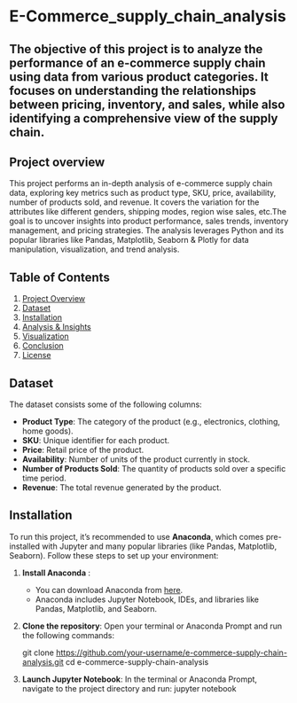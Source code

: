 # E-Commerce_supply_chain_analysis
The objective of this project is to analyze the performance of an e-commerce supply chain using data from various product categories. It focuses on understanding the relationships between pricing, inventory, and sales, while also identifying a comprehensive view of the supply chain.
------------------------------------------------------------------------------------------------------------------------------------------------------------------------------------

## Project overview
This project performs an in-depth analysis of e-commerce supply chain data, exploring key metrics such as product type, SKU, price, availability, number of products sold, and revenue. It covers the variation for the attributes like different genders, shipping modes, region wise sales, etc.The goal is to uncover insights into product performance, sales trends, inventory management, and pricing strategies. The analysis leverages Python and its popular libraries like Pandas, Matplotlib, Seaborn & Plotly for data manipulation, visualization, and trend analysis.




## Table of Contents
1. [Project Overview](#project-overview)
2. [Dataset](#dataset)
3. [Installation](#installation)
4. [Analysis & Insights](#analysis-insights)
5. [Visualization](#visualization)
6. [Conclusion](#conclusion)
7. [License](#license)


## Dataset
The dataset consists some of the following columns:
- **Product Type**: The category of the product (e.g., electronics, clothing, home goods).
- **SKU**: Unique identifier for each product.
- **Price**: Retail price of the product.
- **Availability**: Number of units of the product currently in stock.
- **Number of Products Sold**: The quantity of products sold over a specific time period.
- **Revenue**: The total revenue generated by the product. 



## Installation

To run this project, it’s recommended to use **Anaconda**, which comes pre-installed with Jupyter and many popular libraries (like Pandas, Matplotlib, Seaborn). Follow these steps to set up your environment:

1. **Install Anaconda** :
   - You can download Anaconda from [here](https://www.anaconda.com/products/individual). 
   - Anaconda includes Jupyter Notebook, IDEs, and libraries like Pandas, Matplotlib, and Seaborn.
  


2. **Clone the repository**:
    Open your terminal or Anaconda Prompt and run the following commands:

   git clone https://github.com/your-username/e-commerce-supply-chain-analysis.git
   cd e-commerce-supply-chain-analysis



3. **Launch Jupyter Notebook**:
   In the terminal or Anaconda Prompt, navigate to the project directory and run:
   jupyter notebook



